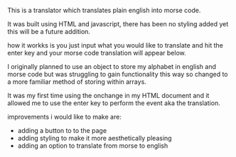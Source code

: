 This is a translator which translates plain english into morse code.

It was built using HTML and javascript, there has been no styling added yet this will be a future addition.

how it workks is you just input what you would like to translate and hit the enter key and your morse code translation will appear below.

I originally planned to use an object to store my alphabet in english and morse code but was struggling to gain functionality this way so changed to a more familiar method of storing within arrays.

It was my first time using the onchange in my HTML document and it allowed me to use the enter key to perform the event aka the translation.

improvements i would like to make are: 
- adding a button to to the page
- adding styling to make it more aesthetically pleasing 
- adding an option to translate from morse to english 
